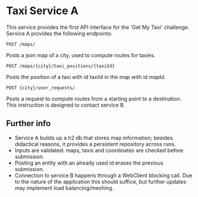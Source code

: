 # Taxi Service A

This service provides the first API interface for the 'Get My Taxi' challenge.  
Service A provides the following endpoints:

```
POST /maps/
```
Posts a json map of a city, used to compute routes for taxies.

```
POST /maps/{city}/taxi_positions/{taxiId}
```

Posts the position of a taxi with id taxiId in the map with id mapId.

```
POST {city}/user_requests/
```
Posts a request to compute routes from a starting point to a destination. This instruction is designed to contact service B.  

## Further info

+ Service A builds up a h2 db that stores map information; besides didactical reasons, it provides a persistent repository across runs.  
+ Inputs are validated: maps, taxis and coordinates are checked before submission.  
+ Posting an entity with an already used id erases the previous submission.  
+ Connection to service B happens through a WebClient blocking call. Due to the nature of the application this should suffice, but further updates may implement load balancing/meshing.
